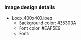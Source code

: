 ### Image design details
- Logo_400x400.jpeg
  - Background color: #25303A
  - Font color: #EAF5E9
  - Font:
